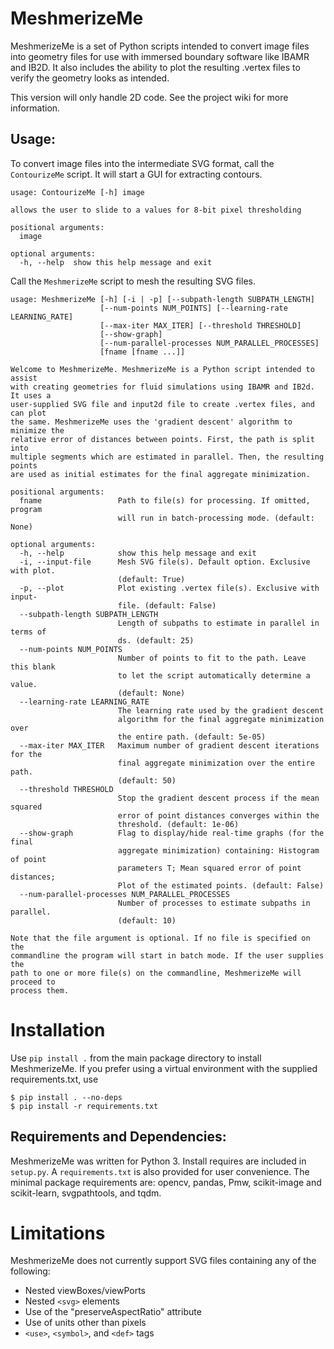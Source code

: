# MeshmerizeMe
MeshmerizeMe is a set of Python scripts intended to convert image files into
geometry files for use with immersed boundary software like IBAMR and IB2D. 
It also includes the ability to plot the resulting .vertex files to verify 
the geometry looks as intended.

This version will only handle 2D code. See the project wiki for more
information.

## Usage:
To convert image files into the intermediate SVG format, call the 
`ContourizeMe` script. It will start a GUI for extracting contours. 

```
usage: ContourizeMe [-h] image

allows the user to slide to a values for 8-bit pixel thresholding

positional arguments:
  image

optional arguments:
  -h, --help  show this help message and exit

```

Call the `MeshmerizeMe` script to mesh the resulting SVG files.

```
usage: MeshmerizeMe [-h] [-i | -p] [--subpath-length SUBPATH_LENGTH]
                    [--num-points NUM_POINTS] [--learning-rate LEARNING_RATE]
                    [--max-iter MAX_ITER] [--threshold THRESHOLD]
                    [--show-graph]
                    [--num-parallel-processes NUM_PARALLEL_PROCESSES]
                    [fname [fname ...]]

Welcome to MeshmerizeMe. MeshmerizeMe is a Python script intended to assist
with creating geometries for fluid simulations using IBAMR and IB2d. It uses a
user-supplied SVG file and input2d file to create .vertex files, and can plot
the same. MeshmerizeMe uses the 'gradient descent' algorithm to minimize the
relative error of distances between points. First, the path is split into
multiple segments which are estimated in parallel. Then, the resulting points
are used as initial estimates for the final aggregate minimization.

positional arguments:
  fname                 Path to file(s) for processing. If omitted, program
                        will run in batch-processing mode. (default: None)

optional arguments:
  -h, --help            show this help message and exit
  -i, --input-file      Mesh SVG file(s). Default option. Exclusive with plot.
                        (default: True)
  -p, --plot            Plot existing .vertex file(s). Exclusive with input-
                        file. (default: False)
  --subpath-length SUBPATH_LENGTH
                        Length of subpaths to estimate in parallel in terms of
                        ds. (default: 25)
  --num-points NUM_POINTS
                        Number of points to fit to the path. Leave this blank
                        to let the script automatically determine a value.
                        (default: None)
  --learning-rate LEARNING_RATE
                        The learning rate used by the gradient descent
                        algorithm for the final aggregate minimization over
                        the entire path. (default: 5e-05)
  --max-iter MAX_ITER   Maximum number of gradient descent iterations for the
                        final aggregate minimization over the entire path.
                        (default: 50)
  --threshold THRESHOLD
                        Stop the gradient descent process if the mean squared
                        error of point distances converges within the
                        threshold. (default: 1e-06)
  --show-graph          Flag to display/hide real-time graphs (for the final
                        aggregate minimization) containing: Histogram of point
                        parameters T; Mean squared error of point distances;
                        Plot of the estimated points. (default: False)
  --num-parallel-processes NUM_PARALLEL_PROCESSES
                        Number of processes to estimate subpaths in parallel.
                        (default: 10)

Note that the file argument is optional. If no file is specified on the
commandline the program will start in batch mode. If the user supplies the
path to one or more file(s) on the commandline, MeshmerizeMe will proceed to
process them.

```

# Installation
Use `pip install .` from the main package directory to install MeshmerizeMe.
If you prefer using a virtual environment with the supplied requirements.txt,
use

```shell
$ pip install . --no-deps
$ pip install -r requirements.txt  
```

## Requirements and Dependencies:

MeshmerizeMe was written for Python 3. Install requires are included in `setup.py`. A `requirements.txt` is also provided for user convenience. The minimal package requirements are: opencv, pandas, Pmw, scikit-image and scikit-learn, svgpathtools, and tqdm.

# Limitations

MeshmerizeMe does not currently support SVG files containing any of the following:
- Nested viewBoxes/viewPorts
- Nested `<svg>` elements
- Use of the "preserveAspectRatio" attribute
- Use of units other than pixels
- `<use>`, `<symbol>`, and `<def>` tags
